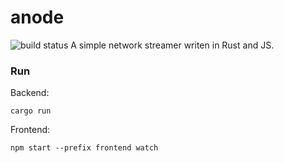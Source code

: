 # anode
<img src="https://github.com/sergystepanov/anode/workflows/Rust/badge.svg" alt="build status"> 
A simple network streamer writen in Rust and JS.

### Run

Backend:
```shell
cargo run
```

Frontend:
```shell
npm start --prefix frontend watch
```

